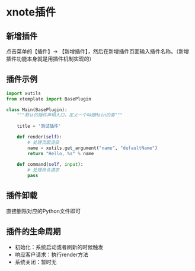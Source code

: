# xnote插件

## 新增插件

点击菜单的【插件】-> 【新增插件】，然后在新增插件页面输入插件名称。（新增插件功能本身就是用插件机制实现的）

## 插件示例

```python
import xutils
from xtemplate import BasePlugin

class Main(BasePlugin):
    """默认的插件声明入口，定义一个叫做Main的类"""
    
    title = '测试插件'

    def render(self):
        # 处理页面渲染
        name = xutils.get_argument("name", "defaultName")
        return "Hello, %s" % name
        
    def command(self, input):
        # 处理命令请求
        pass
```

## 插件卸载

直接删除对应的Python文件即可

## 插件的生命周期

- 初始化：系统启动或者刷新的时候触发
- 响应客户请求：执行render方法
- 系统关闭：暂时无